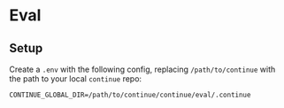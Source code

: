 # Eval

## Setup

Create a `.env` with the following config, replacing `/path/to/continue` with the path to your local `continue` repo:

```env
CONTINUE_GLOBAL_DIR=/path/to/continue/continue/eval/.continue
```
